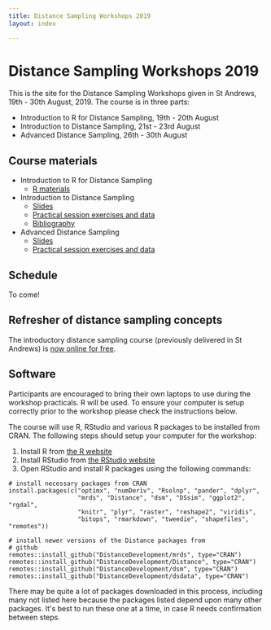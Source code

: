 ```yaml
---
title: Distance Sampling Workshops 2019
layout: index

---
```


# Distance Sampling Workshops 2019

This is the site for the Distance Sampling Workshops given in St Andrews, 19th - 30th August, 2019. The course is in three parts:


- Introduction to R for Distance Sampling, 19th - 20th August
- Introduction to Distance Sampling, 21st - 23rd August
- Advanced Distance Sampling, 26th - 30th August



## Course materials

- Introduction to R for Distance Sampling
  - [R materials](R/index.html)
- Introduction to Distance Sampling
  - [Slides](intro/slides.html)
  - [Practical session exercises and data](intro/practicals.html)
  - [Bibliography](intro/bibliography.html)
- Advanced Distance Sampling
  - [Slides](adv/slides.html)
  - [Practical session exercises and data](adv/practicals.html)


## Schedule

To come!

## Refresher of distance sampling concepts

The introductory distance sampling course (previously delivered in St Andrews) is [now online for free](https://workshops.distancesampling.org/online-course/).


## Software

Participants are encouraged to bring their own laptops to use during the workshop practicals. R will be used. To ensure your computer is setup correctly prior to the workshop please check the instructions below.

The course will use R, RStudio and various R packages to be installed from CRAN. The following steps should setup your computer for the workshop:

1. Install R from [the R website](https://cran.rstudio.com/)
2. Install RStudio from [the RStudio website](http://www.rstudio.com/products/rstudio/download/)
3. Open RStudio and install R packages using the following commands:

```{r}
# install necessary packages from CRAN
install.packages(c("optimx", "numDeriv", "Rsolnp", "pander", "dplyr",
                   "mrds", "Distance", "dsm", "DSsim", "ggplot2", "rgdal",
                   "knitr", "plyr", "raster", "reshape2", "viridis",
                   "bitops", "rmarkdown", "tweedie", "shapefiles", "remotes"))

# install newer versions of the Distance packages from
# github
remotes::install_github("DistanceDevelopment/mrds", type="CRAN")
remotes::install_github("DistanceDevelopment/Distance", type="CRAN")
remotes::install_github("DistanceDevelopment/dsm", type="CRAN")
remotes::install_github("DistanceDevelopment/dsdata", type="CRAN")
```

There may be quite a lot of packages downloaded in this process, including many not listed here because the packages listed depend upon many other packages. It's best to run these one at a time, in case R needs confirmation between steps.



